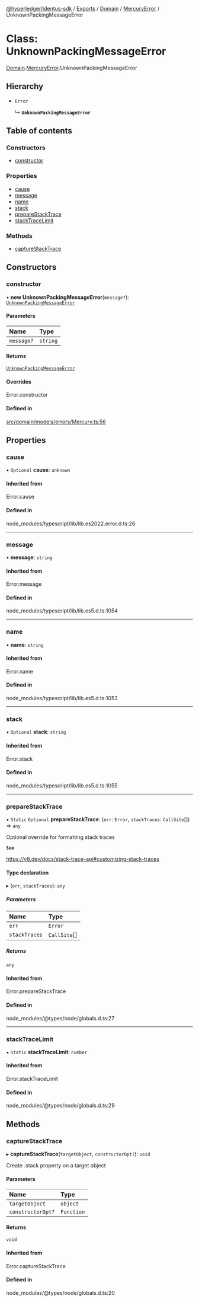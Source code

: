 [@hyperledger/identus-sdk](../README.md) / [Exports](../modules.md) / [Domain](../modules/Domain.md) / [MercuryError](../modules/Domain.MercuryError.md) / UnknownPackingMessageError

# Class: UnknownPackingMessageError

[Domain](../modules/Domain.md).[MercuryError](../modules/Domain.MercuryError.md).UnknownPackingMessageError

## Hierarchy

- `Error`

  ↳ **`UnknownPackingMessageError`**

## Table of contents

### Constructors

- [constructor](Domain.MercuryError.UnknownPackingMessageError.md#constructor)

### Properties

- [cause](Domain.MercuryError.UnknownPackingMessageError.md#cause)
- [message](Domain.MercuryError.UnknownPackingMessageError.md#message)
- [name](Domain.MercuryError.UnknownPackingMessageError.md#name)
- [stack](Domain.MercuryError.UnknownPackingMessageError.md#stack)
- [prepareStackTrace](Domain.MercuryError.UnknownPackingMessageError.md#preparestacktrace)
- [stackTraceLimit](Domain.MercuryError.UnknownPackingMessageError.md#stacktracelimit)

### Methods

- [captureStackTrace](Domain.MercuryError.UnknownPackingMessageError.md#capturestacktrace)

## Constructors

### constructor

• **new UnknownPackingMessageError**(`message?`): [`UnknownPackingMessageError`](Domain.MercuryError.UnknownPackingMessageError.md)

#### Parameters

| Name | Type |
| :------ | :------ |
| `message?` | `string` |

#### Returns

[`UnknownPackingMessageError`](Domain.MercuryError.UnknownPackingMessageError.md)

#### Overrides

Error.constructor

#### Defined in

[src/domain/models/errors/Mercury.ts:56](https://github.com/hyperledger-identus/sdk-ts/blob/ccc9c0ac7bbfa014ad60ef1b5e244665d7b8ffc1/src/domain/models/errors/Mercury.ts#L56)

## Properties

### cause

• `Optional` **cause**: `unknown`

#### Inherited from

Error.cause

#### Defined in

node_modules/typescript/lib/lib.es2022.error.d.ts:26

___

### message

• **message**: `string`

#### Inherited from

Error.message

#### Defined in

node_modules/typescript/lib/lib.es5.d.ts:1054

___

### name

• **name**: `string`

#### Inherited from

Error.name

#### Defined in

node_modules/typescript/lib/lib.es5.d.ts:1053

___

### stack

• `Optional` **stack**: `string`

#### Inherited from

Error.stack

#### Defined in

node_modules/typescript/lib/lib.es5.d.ts:1055

___

### prepareStackTrace

▪ `Static` `Optional` **prepareStackTrace**: (`err`: `Error`, `stackTraces`: `CallSite`[]) => `any`

Optional override for formatting stack traces

**`See`**

https://v8.dev/docs/stack-trace-api#customizing-stack-traces

#### Type declaration

▸ (`err`, `stackTraces`): `any`

##### Parameters

| Name | Type |
| :------ | :------ |
| `err` | `Error` |
| `stackTraces` | `CallSite`[] |

##### Returns

`any`

#### Inherited from

Error.prepareStackTrace

#### Defined in

node_modules/@types/node/globals.d.ts:27

___

### stackTraceLimit

▪ `Static` **stackTraceLimit**: `number`

#### Inherited from

Error.stackTraceLimit

#### Defined in

node_modules/@types/node/globals.d.ts:29

## Methods

### captureStackTrace

▸ **captureStackTrace**(`targetObject`, `constructorOpt?`): `void`

Create .stack property on a target object

#### Parameters

| Name | Type |
| :------ | :------ |
| `targetObject` | `object` |
| `constructorOpt?` | `Function` |

#### Returns

`void`

#### Inherited from

Error.captureStackTrace

#### Defined in

node_modules/@types/node/globals.d.ts:20
